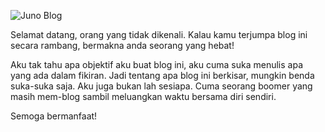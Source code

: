 ![Juno Blog](https://imgur.com/CGpXOQY.jpg)

Selamat datang, orang yang tidak dikenali. Kalau kamu terjumpa blog ini secara rambang, bermakna anda seorang yang hebat!

Aku tak tahu apa objektif aku buat blog ini, aku cuma suka menulis apa yang ada dalam fikiran. Jadi tentang apa blog ini berkisar, mungkin benda suka-suka saja. Aku juga bukan lah sesiapa. Cuma seorang boomer yang masih mem-blog sambil meluangkan waktu bersama diri sendiri.

Semoga bermanfaat!

